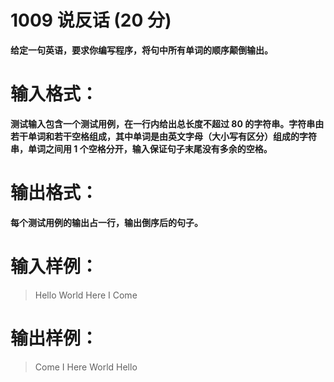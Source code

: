 # 1009 说反话 (20 分)

__给定一句英语，要求你编写程序，将句中所有单词的顺序颠倒输出。__


# 输入格式：
__测试输入包含一个测试用例，在一行内给出总长度不超过 80 的字符串。字符串由若干单词和若干空格组成，其中单词是由英文字母（大小写有区分）组成的字符串，单词之间用 1 个空格分开，输入保证句子末尾没有多余的空格。__
# 输出格式：
__每个测试用例的输出占一行，输出倒序后的句子。__
# 输入样例：
>Hello World Here I Come
# 输出样例：
>Come I Here World Hello
